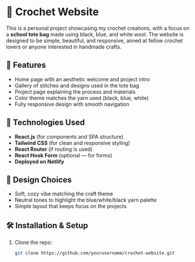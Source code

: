 # 🧶 Crochet Website

This is a personal project showcasing my crochet creations, with a focus on a **school tote bag** made using black, blue, and white wool. The website is designed to be simple, beautiful, and responsive, aimed at fellow crochet lovers or anyone interested in handmade crafts.

## 🌟 Features

- Home page with an aesthetic welcome and project intro
- Gallery of stitches and designs used in the tote bag
- Project page explaining the process and materials
- Color theme matches the yarn used (black, blue, white)
- Fully responsive design with smooth navigation

## 🧵 Technologies Used

- **React.js** (for components and SPA structure)
- **Tailwind CSS** (for clean and responsive styling)
- **React Router** (if routing is used)
- **React Hook Form** (optional — for forms)
- **Deployed on Netlify**

## 🎨 Design Choices

- Soft, cozy vibe matching the craft theme
- Neutral tones to highlight the blue/white/black yarn palette
- Simple layout that keeps focus on the projects

## 🛠️ Installation & Setup

1. Clone the repo:
   ```bash
   git clone https://github.com/yourusername/crochet-website.git
